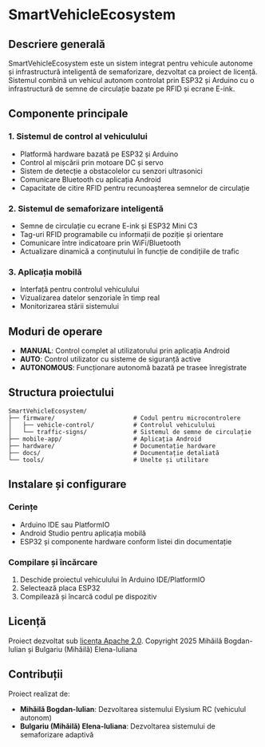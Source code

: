 # SmartVehicleEcosystem

## Descriere generală
SmartVehicleEcosystem este un sistem integrat pentru vehicule autonome și infrastructură inteligentă de semaforizare, dezvoltat ca proiect de licență. Sistemul combină un vehicul autonom controlat prin ESP32 și Arduino cu o infrastructură de semne de circulație bazate pe RFID și ecrane E-ink.

## Componente principale

### 1. Sistemul de control al vehiculului
- Platformă hardware bazată pe ESP32 și Arduino
- Control al mișcării prin motoare DC și servo
- Sistem de detecție a obstacolelor cu senzori ultrasonici
- Comunicare Bluetooth cu aplicația Android
- Capacitate de citire RFID pentru recunoașterea semnelor de circulație

### 2. Sistemul de semaforizare inteligentă
- Semne de circulație cu ecrane E-ink și ESP32 Mini C3
- Tag-uri RFID programabile cu informații de poziție și orientare
- Comunicare între indicatoare prin WiFi/Bluetooth
- Actualizare dinamică a conținutului în funcție de condițiile de trafic

### 3. Aplicația mobilă
- Interfață pentru controlul vehiculului
- Vizualizarea datelor senzoriale în timp real
- Monitorizarea stării sistemului

## Moduri de operare
- **MANUAL**: Control complet al utilizatorului prin aplicația Android
- **AUTO**: Control utilizator cu sisteme de siguranță active
- **AUTONOMOUS**: Funcționare autonomă bazată pe trasee înregistrate

## Structura proiectului

```
SmartVehicleEcosystem/
├── firmware/                      # Codul pentru microcontrolere
│   ├── vehicle-control/           # Controlul vehiculului
│   └── traffic-signs/             # Sistemul de semne de circulație
├── mobile-app/                    # Aplicația Android
├── hardware/                      # Documentație hardware
├── docs/                          # Documentație detaliată
└── tools/                         # Unelte și utilitare
```

## Instalare și configurare

### Cerințe
- Arduino IDE sau PlatformIO
- Android Studio pentru aplicația mobilă
- ESP32 și componente hardware conform listei din documentație

### Compilare și încărcare
1. Deschide proiectul vehiculului în Arduino IDE/PlatformIO
2. Selectează placa ESP32
3. Compilează și încarcă codul pe dispozitiv

## Licență
Proiect dezvoltat sub [licența Apache 2.0](LICENSE).
Copyright 2025 Mihăilă Bogdan-Iulian și Bulgariu (Mihăilă) Elena-Iuliana

## Contribuții
Proiect realizat de:
- **Mihăilă Bogdan-Iulian**: Dezvoltarea sistemului Elysium RC (vehiculul autonom)
- **Bulgariu (Mihăilă) Elena-Iuliana**: Dezvoltarea sistemului de semaforizare adaptivă